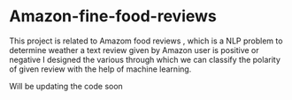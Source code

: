 # Amazon-fine-food-reviews
This project is related to Amazom food reviews , which is a NLP problem to determine weather a text review given by Amazon user is positive or negative
I designed the various through which we can classify the polarity of given review with the help of machine learning.

Will be updating the code soon
